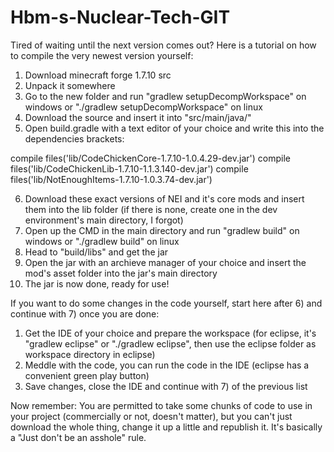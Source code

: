 # Hbm-s-Nuclear-Tech-GIT

Tired of waiting until the next version comes out? Here is a tutorial on how to compile the very newest version yourself:
1) Download minecraft forge 1.7.10 src
2) Unpack it somewhere
3) Go to the new folder and run "gradlew setupDecompWorkspace" on windows or "./gradlew setupDecompWorkspace" on linux
4) Download the source and insert it into "src/main/java/"
5) Open build.gradle with a text editor of your choice and write this into the dependencies brackets:

  compile files('lib/CodeChickenCore-1.7.10-1.0.4.29-dev.jar')
  compile files('lib/CodeChickenLib-1.7.10-1.1.3.140-dev.jar')
  compile files('lib/NotEnoughItems-1.7.10-1.0.3.74-dev.jar')

6) Download these exact versions of NEI and it's core mods and insert them into the lib folder (if there is none, create one in the dev environment's main directory, I forgot)
7) Open up the CMD in the main directory and run "gradlew build" on windows or "./gradlew build" on linux
8) Head to "build/libs" and get the jar
9) Open the jar with an archieve manager of your choice and insert the mod's asset folder into the jar's main directory
10) The jar is now done, ready for use!

If you want to do some changes in the code yourself, start here after 6) and continue with 7) once you are done:
1) Get the IDE of your choice and prepare the workspace (for eclipse, it's "gradlew eclipse" or "./gradlew eclipse", then use the eclipse folder as workspace directory in eclipse)
2) Meddle with the code, you can run the code in the IDE (eclipse has a convenient green play button)
3) Save changes, close the IDE and continue with 7) of the previous list

Now remember: You are permitted to take some chunks of code to use in your project (commercially or not, doesn't matter),
but you can't just download the whole thing, change it up a little and republish it. It's basically a "Just don't be an asshole" rule.
